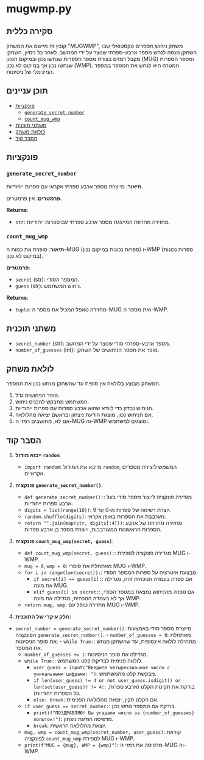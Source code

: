 # mugwmp.py

## סקירה כללית

קובץ זה מיישם את המשחק "MUGWMP", משחק ניחוש מספרים טקסטואלי שבו השחקן מנסה לנחש מספר ארבע-ספרתי שנוצר על ידי המחשב. לאחר כל ניסיון, השחקן מקבל רמזים בצורת מספר הספרות שנחשו נכון ובמיקום הנכון (MUG) ומספר הספרות שנחשו נכון אך במיקום לא נכון (WMP). המטרה היא לנחש את המספר במספר המינימלי של ניסיונות.

## תוכן עניינים

- [פונקציות](#פונקציות)
  - [`generate_secret_number`](#generate_secret_number)
  - [`count_mug_wmp`](#count_mug_wmp)
- [משתני תוכנית](#משתני-תוכנית)
- [לולאת משחק](#לולאת-משחק)
- [הסבר קוד](#הסבר-קוד)

## פונקציות

### `generate_secret_number`

**תיאור**:
מייצרת מספר ארבע ספרתי אקראי עם ספרות ייחודיות.

**פרמטרים**:
אין פרמטרים.

**Returns**:
- `str`: מחזירה מחרוזת המייצגת מספר ארבע ספרתי עם ספרות ייחודיות.

### `count_mug_wmp`

**תיאור**:
סופרת את כמות ה-MUG (ספרות נכונות במיקום נכון) ו-WMP (ספרות נכונות במיקום לא נכון).

**פרמטרים**:
- `secret` (str): המספר הסודי.
- `guess` (str): ניחוש המשתמש.

**Returns**:
- `tuple`: מחזירה טאפל המכיל את מספר ה-MUG ואת מספר ה-WMP.

## משתני תוכנית

- `secret_number` (str): מספר ארבע-ספרתי סודי שנוצר על ידי המחשב.
- `number_of_guesses` (int): סופר את מספר הניחושים של השחקן.

## לולאת משחק

המשחק מבוצע בלולאה אין סופית עד שהשחקן מנחש נכון את המספר.
1. סופר הניחושים גדל.
2. המשתמש מתבקש להכניס ניחוש.
3. הניחוש נבדק כדי לוודא שהוא ארבע ספרות עם ספרות ייחודיות.
4. אם הניחוש נכון, מוצגת הודעת ניצחון ובראשם יציאה מהלולאה.
5. אם לא, מחושבים רמזי ה-MUG וה-WMP ומוצגים למשתמש.

## הסבר קוד

1.  **ייבוא מודול `random`**:
    - `import random`: מייבא את המודול `random`, המשמש ליצירת מספרים אקראיים.

2.  **פונקציה `generate_secret_number()`**:
    - `def generate_secret_number():`: מגדירה פונקציה לייצור מספר סודי בעל ארבע ספרות ייחודיות.
    - `digits = list(range(10))`: יוצרת רשימה של ספרות מ-0 עד 9.
    - `random.shuffle(digits)`: מערבבת את הספרות באופן אקראי.
    - `return "".join(map(str, digits[:4]))`: מחזירה מחרוזת של ארבע הספרות הראשונות המעורבבות, ויוצרת מספר בן ארבע ספרות.

3.  **פונקציה `count_mug_wmp(secret, guess)`**:
    - `def count_mug_wmp(secret, guess):`: מגדירה פונקציה לספירת MUG ו-WMP.
    - `mug = 0`, `wmp = 0`: מאתחלת את סופרי MUG ו-WMP.
    - `for i in range(len(secret)):`: מבצעת איטרציה על ספרות המספר הסודי.
        - `if secret[i] == guess[i]:`: אם ספרה בעמדה הנוכחית זהה, מגדילה את מונה MUG.
        - `elif guess[i] in secret:`: אם ספרה מהניחוש נמצאת במספר הסודי, אך לא בעמדה הנוכחית, מגדילה את מונה WMP.
    - `return mug, wmp`: מחזירה טופל עם MUG ו-WMP.
    
4.  **חלק עיקרי של התוכנית**:
   - `secret_number = generate_secret_number()`: מייצרת מספר סודי באמצעות הפונקציה `generate_secret_number()`.
    - `number_of_guesses = 0`: מאתחלת את סופר הניסיונות.
    - `while True:`: מתחילה לולאה אינסופית, עד שהשחקן מנחש את המספר.
        - `number_of_guesses += 1`: מגדילה את סופר הניסיונות.
        - `while True:`: לולאה פנימית לבדיקת קלט המשתמש.
            - `user_guess = input("Введите четырехзначное число с уникальными цифрами: ")`: מבקשת קלט מהמשתמש.
            - `if len(user_guess) != 4 or not user_guess.isdigit() or len(set(user_guess)) != 4:`: בודקת את תקינות הקלט (ארבע ספרות, כל הספרות ייחודיות).
            - `else: break`: אם הקלט תקין, יוצאת מהלולאה הפנימית.
        - `if user_guess == secret_number:`: בודקת אם המספר נוחש נכון.
            - `print(f"ПОЗДРАВЛЯЮ! Вы угадали число за {number_of_guesses} попыток!")`: מדפיסה הודעת ניצחון.
            - `break`: יוצאת מהלולאה הראשית.
        - `mug, wmp = count_mug_wmp(secret_number, user_guess)`: קוראת לפונקציה `count_mug_wmp` לספירת MUG ו-WMP.
        - `print(f"MUG = {mug}, WMP = {wmp}")`: מדפיסה את רמזי ה-MUG וה-WMP.